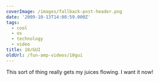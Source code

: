 ```yaml
---
coverImage: /images/fallback-post-header.png
date: '2009-10-13T14:08:59.000Z'
tags:
  - cool
  - os
  - technology
  - video
title: 10/GUI
oldUrl: /fun-amp-videos/10gui
---
```


This sort of thing really gets my juices flowing. I want it now!<!-- more -->
